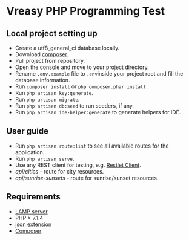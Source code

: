 # Vreasy PHP Programming Test
## Local project setting up
- Create a utf8_general_ci database locally.
- Download [composer](https://getcomposer.org/download/).
- Pull project from repository.
- Open the console and move to your project directory.
- Rename `.env.example` file to `.env`inside your project root and fill the database information.
- Run `composer install` or `php composer.phar install` .
- Run `php artisan key:generate`.
- Run `php artisan migrate`.
- Run `php artisan db:seed` to run seeders, if any.
- Run `php artisan ide-helper:generate` to generate helpers for IDE.

## User guide
- Run `php artisan route:list` to see all available routes for the application.
- Run `php artisan serve`.
- Use any REST client for testing, e.g. [Restlet Client](https://chrome.google.com/webstore/detail/restlet-client-rest-api-t/aejoelaoggembcahagimdiliamlcdmfm).
- _api/cities_ - route for city resources.
- _api/sunrise-sunsets_ - route for sunrise/sunset resources.

## Requirements
- [LAMP server](https://www.digitalocean.com/community/tutorials/how-to-install-linux-apache-mysql-php-lamp-stack-on-ubuntu-16-04)
- PHP > 7.1.4
- [json extension](https://www.php.net/manual/en/book.json.php)
- [Composer](https://getcomposer.org/)
